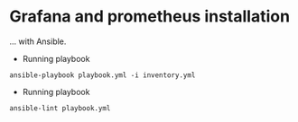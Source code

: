 # Grafana and prometheus installation

... with Ansible.

- Running playbook

```
ansible-playbook playbook.yml -i inventory.yml
```

- Running playbook

```
ansible-lint playbook.yml
```

